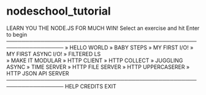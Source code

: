 nodeschool_tutorial
===================

   LEARN YOU THE NODE.JS FOR MUCH WIN!
    Select an exercise and hit Enter to begin
    ─────────────────────────────────────────────────────────────────
    » HELLO WORLD
    » BABY STEPS
    » MY FIRST I/O!
    » MY FIRST ASYNC I/O!
    » FILTERED LS                                         
    » MAKE IT MODULAR
    » HTTP CLIENT
    » HTTP COLLECT
    » JUGGLING ASYNC
    » TIME SERVER
    » HTTP FILE SERVER
    » HTTP UPPERCASERER
    » HTTP JSON API SERVER
    ─────────────────────────────────────────────────────────────────
    HELP
    CREDITS
    EXIT
